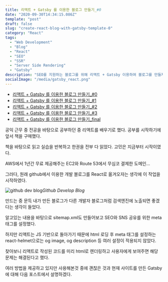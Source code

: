 ```yaml
---
title: 리액트 + Gatsby 를 이용한 블로그 만들기_#0
date: "2020-09-30T14:34:15.086Z"
template: "post"
draft: false
slug: "create-react-blog-with-gatsby-template-0"
category: "React"
tags:
  - "Web Development"
  - "Blog"
  - "React"
  - "SEO"
  - "SSR"
  - "Server Side Rendering"
  - "Gatsby"
description: "SEO를 지원하는 블로그를 위해 리액트 + Gatsby 이용하여 블로그를 만들자. #0 블로그를 시작해보자!"
socialImage: "/media/gatsby_react.png"
---
```


- [리액트 + Gatsby 를 이용한 블로그 만들기_#0](/posts/create-react-blog-with-gatsby-template-0)
- [리액트 + Gatsby 를 이용한 블로그 만들기_#1](/posts/create-react-blog-with-gatsby-template-1)
- [리액트 + Gatsby 를 이용한 블로그 만들기_#2](/posts/create-react-blog-with-gatsby-template-2)
- [리액트 + Gatsby 를 이용한 블로그 만들기_#3](/posts/create-react-blog-with-gatsby-template-3)
- [리액트 + Gatsby 를 이용한 블로그 만들기_final](/posts/create-react-blog-with-gatsby-template-final)

공익 근무 중 전공을 바탕으로 공부하던 중 리액트를 배우기로 했다. 공부를 시작하기에 앞서 책을 구매했다.

책을 바탕으로 읽고 실습을 반복하고 한권을 전부 다 읽었다. 고민은 지금부터 시작이였다.

AWS에서 1년간 무료 제공해주는 EC2와 Route 53에서 무심코 결제한 도메인...

그러다, 원래 github에서 이용한 개발 블로그를 React로 옮겨오자는 생각에 이 작업을 시작하였다.

![github dev blog](/media/github_dev_blog.jpg)*Github Develop Blog*

만드는 중 문득 내가 만든 블로그가 다른 개발자 블로그처럼 검색엔진에 노출되면 좋겠다는 생각이 들었다.

알고있는 내용을 바탕으로 sitemap.xml도 만들어보고 SEO와 SNS 공유를 위한 meta 태그를 설정했다.

하지만 리액트는 JS 기반으로 돌아가기 때문에 html 로딩 후 meta 태그를 설정하는 react-helmet으로는 og image, og description 등 여러 설정이 적용되지 않았다.

찾아보니 리액트로 작성된 코드를 미리 html로 렌더링하고 사용자에게 보여주면 해당 문제는 해결된다고 했다.

여러 방법을 제공하고 있지만 사용해본것 중에 괜찮은 것과 현재 사이트를 만든 Gatsby에 대해 다음 포스트에서 설명하겠다.
